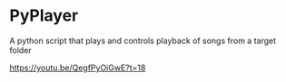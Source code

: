 # PyPlayer
A python script that plays and controls playback of songs from a target folder

https://youtu.be/QegfPyOiGwE?t=18

